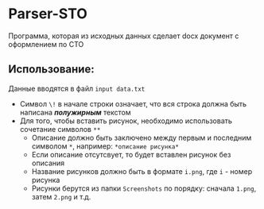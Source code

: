 # Parser-STO
Программа, которая из исходных данных сделает docx документ с оформлением по СТО


## Использование:
Данные вводятся в файл `input data.txt`
- Символ `\!` в начале строки означает, что вся строка должна быть написана ***полужирным*** текстом
- Для того, чтобы вставить рисунок, необходимо использовать сочетание символов `**`
  - Описание должно быть заключено между первым и последним символом `*`, например: `*описание рисунка*`
  - Если описание отсутсвует, то будет вставлен рисунок без описания
  - Название рисунков должно быть в формате `i.png`, где `i` - номер рисунка
  - Рисунки берутся из папки `Screenshots` по порядку: сначала `1.png`, затем `2.png` и т.д.
